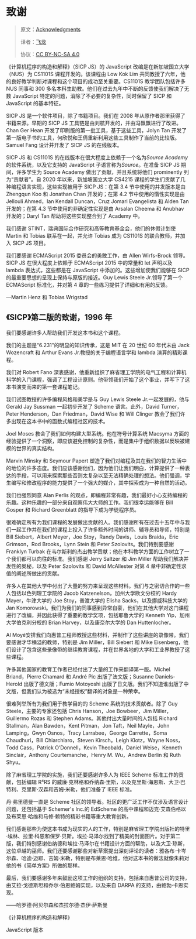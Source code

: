 # 致谢

> 原文：[Acknowledgments](https://sourceacademy.org/sicpjs/acknowledgements)
> 
> 译者：[飞龙](https://github.com/wizardforcel)
> 
> 协议：[CC BY-NC-SA 4.0](https://creativecommons.org/licenses/by-nc-sa/4.0/)

《计算机程序的构造和解释》（SICP JS）的 JavaScript 改编是在新加坡国立大学（NUS）为 CS1101S 课程开发的。该课程由 Low Kok Lim 共同教授了六年，他的良好教学判断对课程和这个项目的成功至关重要。CS1101S 教学团队包括许多 NUS 同事和 300 多名本科生助教。他们在过去九年中不断的反馈使我们解决了无数 JavaScript 特定的问题，消除了不必要的复杂性，同时保留了 SICP 和 JavaScript 的基本特征。

SICP JS 是一个软件项目，除了书籍项目。我们在 2008 年从原作者那里获得了书籍来源。早期的 SICP JS 工具链是由刘航开发的，并由冯飘飘进行了改进。Chan Ger Hean 开发了印刷版的第一批工具，基于这些工具，Jolyn Tan 开发了第一版电子书的工具，何欣悦和王倩重新利用这些工具制作了当前的比较版。Samuel Fang 设计并开发了 SICP JS 的在线版本。

SICP JS 和 CS1101S 的在线版本在很大程度上依赖于一个名为*Source Academy*的软件系统，以及它支持的 JavaScript 子语言称为*Source*。在准备 SICP JS 期间，许多学生为 Source Academy 做出了贡献，并且系统将他们 prominently 列为“贡献者”。自 2020 年以来，新加坡国立大学 CS4215 课程的学生们贡献了几种编程语言实现，这些实现被用于 SICP JS：在第 3.4 节中使用的并发版本是由 Zhengqun Koo 和 Jonathan Chan 开发的；在第 4.2 节中使用的惰性实现是由 Jellouli Ahmed，Ian Kendall Duncan，Cruz Jomari Evangelista 和 Alden Tan 开发的；在第 4.3 节中使用的非确定性实现是由 Arsalan Cheema 和 Anubhav 开发的；Daryl Tan 帮助将这些实现整合到了 Academy 中。

我们感谢 STINT，瑞典国际合作研究和高等教育基金会，他们的休假计划使 Martin 和 Tobias 联系在一起，并允许 Tobias 成为 CS1101S 的联合教师，并加入 SICP JS 项目。

我们要感谢 ECMAScript 2015 委员会的勇敢工作，由 Allen Wirfs-Brock 领导。SICP JS 在很大程度上依赖于 ECMAScript 2015 中的常量和 let 声明以及 lambda 表达式，这些都是在 JavaScript 中添加的。这些增加使我们能够在 SICP 的最重要思想的呈现上保持与原版的接近。Guy Lewis Steele Jr.领导了第一个 ECMAScript 标准化，并对第 4 章的一些练习提供了详细和有用的反馈。

—Martin Henz 和 Tobias Wrigstad

## 《SICP》第二版的致谢，1996 年

我们要感谢许多人帮助我们开发这本书和这个课程。

我们的主题是“6.231”的明显的知识传承，这是 MIT 在 20 世纪 60 年代末由 Jack Wozencraft 和 Arthur Evans Jr.教授的关于编程语言学和 lambda 演算的精彩课程。

我们对 Robert Fano 深表感谢，他重新组织了麻省理工学院的电气工程和计算机科学的入门课程，强调了工程设计原则。他带领我们开始了这个事业，并写下了这本书演变而来的第一套课程笔记。

我们试图教授的许多编程风格和美学是与 Guy Lewis Steele Jr.一起发展的，他与 Gerald Jay Sussman 一起初步开发了 Scheme 语言。此外，David Turner，Peter Henderson，Dan Friedman，David Wise 和 Will Clinger 教会了我们许多出现在这本书中的函数式编程社区的技术。

Joel Moses 教会了我们如何构建大型系统。他在符号计算系统 Macsyma 方面的经验提供了一个洞察，即应该避免控制的复杂性，而是集中于组织数据以反映被建模的世界的真实结构。

Marvin Minsky 和 Seymour Papert 塑造了我们对编程及其在我们的智力生活中的地位的许多态度。我们应该感谢他们，因为他们让我们明白，计算提供了一种表达的手段，可以用来探索那些否则太复杂以至无法精确处理的想法。他们强调，学生编写和修改程序的能力提供了一个强大的媒介，其中探索成为一种自然的活动。

我们也强烈同意 Alan Perlis 的观点，即编程非常有趣，我们最好小心支持编程的乐趣。这种乐趣的一部分来自观察伟大大师的工作。我们很幸运能够在 Bill Gosper 和 Richard Greenblatt 的指导下成为学徒程序员。

很难确定所有为我们课程的发展做出贡献的人。我们感谢所有在过去十五年中与我们一起工作并在我们的课程上投入了许多额外时间的讲师、辅导员和导师，特别是 Bill Siebert，Albert Meyer，Joe Stoy，Randy Davis，Louis Braida，Eric Grimson，Rod Brooks，Lynn Stein 和 Peter Szolovits。我们特别要感谢 Franklyn Turbak 在韦尔斯利的杰出教学贡献；他在本科教学方面的工作树立了一个我们都可以向往的标准。我们感谢 Jerry Saltzer 和 Jim Miller 帮助我们解决并发性的奥秘，以及 Peter Szolovits 和 David McAllester 对第 4 章中非确定性求值的阐述所做出的贡献。

许多人在其他大学中付出了大量的努力来呈现这些材料。我们与之密切合作的一些人包括以色列理工学院的 Jacob Katzenelson，加州大学欧文分校的 Hardy Mayer，牛津大学的 Joe Stoy，普渡大学的 Elisha Sacks，以及挪威科技大学的 Jan Komorowski。我们为我们的同事感到异常自豪，他们在其他大学对这门课程进行了改编，并因此获得了重要的教学奖项，包括耶鲁大学的 Kenneth Yip，加州大学伯克利分校的 Brian Harvey，以及康奈尔大学的 Dan Huttenlocher。

Al Moyé安排我们向惠普工程师教授这些材料，并制作了这些讲座的录像带。我们要感谢才华横溢的教师，特别是 Jim Miller，Bill Siebert 和 Mike Eisenberg，他们设计了包含这些录像带的继续教育课程，并在世界各地的大学和工业界教授了这些课程。

许多其他国家的教育工作者已经付出了大量的工作来翻译第一版。Michel Briand，Pierre Chamard 和 André Pic 出版了法文版；Susanne Daniels-Herold 出版了德文版；Fumio Motoyoshi 出版了日文版。我们不知道谁出版了中文版，但我们认为被选为“未经授权”翻译的对象是一种荣幸。

很难列举所有为我们用于教学目的的 Scheme 系统的技术贡献者。除了 Guy Steele，主要的专家还包括 Chris Hanson，Joe Bowbeer，Jim Miller，Guillermo Rozas 和 Stephen Adams。其他付出大量时间的人包括 Richard Stallman，Alan Bawden，Kent Pitman，Jon Taft，Neil Mayle，John Lamping，Gwyn Osnos，Tracy Larrabee，George Carrette，Soma Chaudhuri，Bill Chiarchiaro，Steven Kirsch，Leigh Klotz，Wayne Noss，Todd Cass，Patrick O’Donnell，Kevin Theobald，Daniel Weise，Kenneth Sinclair，Anthony Courtemanche，Henry M. Wu，Andrew Berlin 和 Ruth Shyu。

除了麻省理工学院的实施，我们还要感谢许多人为 IEEE Scheme 标准工作的贡献，包括编辑 R⁴RS 的威廉·克林格和乔纳森·里斯，以及克里斯·海恩斯、大卫·巴特利、克里斯·汉森和吉姆·米勒，他们准备了 IEEE 标准。

丹·弗里德曼一直是 Scheme 社区的领导者。社区的更广泛工作不仅涉及语言设计问题，还包括基于 Schemer's Inc.的 EdScheme 的高中课程和迈克·艾森伯格以及布莱恩·哈维和马修·赖特的精彩书籍等重大教育创新。

我们感谢那些为使这本书成为现实的人的工作，特别是麻省理工学院出版社的特里·埃林、拉里·科恩和保罗·贝斯。埃拉·马泽尔找到了精美的封面图片。对于第二版，我们特别感谢伯纳德和埃拉·马泽尔在书籍设计方面的帮助，以及大卫·琼斯，这位卓越的巫师。我们还要感谢那些对新草案提出深刻评论的读者：雅各布·卡岑尔森、哈迪·迈耶、吉姆·米勒，特别是布莱恩·哈维，他对这本书的做法就像朱莉对他的书《简单方案》所做的那样。

最后，我们要感谢多年来鼓励这项工作的组织的支持，包括来自惠普公司的支持，由艾拉·戈德斯坦和乔尔·伯恩鲍姆实现，以及来自 DARPA 的支持，由鲍勃·卡恩实现。

——哈罗德·阿贝尔森和杰拉尔德·杰伊·萨斯曼

《计算机程序的构造和解释》

JavaScript 版本
